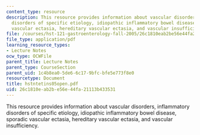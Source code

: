 ```yaml
---
content_type: resource
description: This resource provides information about vascular disorders, inflammatory
  disorders of specific etiology, idiopathic inflammatory bowel disease, sporadic
  vascular ectasia, hereditary vascular ectasia, and vascular insufficiency.
file: /courses/hst-121-gastroenterology-fall-2005/26c1810eab2be56e44fa21113b433531_hstntetins05open.pdf
file_type: application/pdf
learning_resource_types:
- Lecture Notes
ocw_type: OCWFile
parent_title: Lecture Notes
parent_type: CourseSection
parent_uid: 1c4b8ea0-5de6-6c17-9bfc-bfe5e773f8e0
resourcetype: Document
title: hstntetins05open.pdf
uid: 26c1810e-ab2b-e56e-44fa-21113b433531
---
```

This resource provides information about vascular disorders, inflammatory disorders of specific etiology, idiopathic inflammatory bowel disease, sporadic vascular ectasia, hereditary vascular ectasia, and vascular insufficiency.

